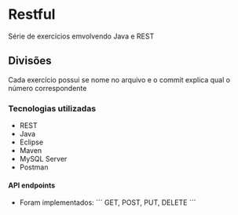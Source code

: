 # Restful
Série de exercícios emvolvendo Java e REST

## Divisões
Cada exercício possui se nome no arquivo e o commit explica qual o número correspondente

### Tecnologias utilizadas
- REST
- Java
- Eclipse
- Maven
- MySQL Server
- Postman

#### API endpoints
- Foram implementados:
´´´
GET, POST, PUT, DELETE
´´´

